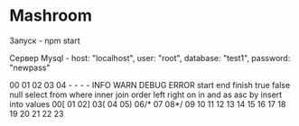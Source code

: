# Mashroom

Запуск - npm start

Сервер Mysql - 
    host: "localhost",
    user: "root",
    database: "test1",
    password: "newpass"


<NotepadPlus>
    <UserLang name="log2" ext="" udlVersion="2.1">
        <Settings>
            <Global caseIgnored="no" allowFoldOfComments="no" foldCompact="no" forcePureLC="0" decimalSeparator="0" />
            <Prefix Keywords1="no" Keywords2="no" Keywords3="no" Keywords4="no" Keywords5="no" Keywords6="no" Keywords7="no" Keywords8="no" />
        </Settings>
        <KeywordLists>
            <Keywords name="Comments">00 01 02 03 04</Keywords>
            <Keywords name="Numbers, prefix1">-</Keywords>
            <Keywords name="Numbers, prefix2"></Keywords>
            <Keywords name="Numbers, extras1">-</Keywords>
            <Keywords name="Numbers, extras2"></Keywords>
            <Keywords name="Numbers, suffix1">-</Keywords>
            <Keywords name="Numbers, suffix2"></Keywords>
            <Keywords name="Numbers, range">-</Keywords>
            <Keywords name="Operators1"></Keywords>
            <Keywords name="Operators2"></Keywords>
            <Keywords name="Folders in code1, open"></Keywords>
            <Keywords name="Folders in code1, middle"></Keywords>
            <Keywords name="Folders in code1, close"></Keywords>
            <Keywords name="Folders in code2, open"></Keywords>
            <Keywords name="Folders in code2, middle"></Keywords>
            <Keywords name="Folders in code2, close"></Keywords>
            <Keywords name="Folders in comment, open"></Keywords>
            <Keywords name="Folders in comment, middle"></Keywords>
            <Keywords name="Folders in comment, close"></Keywords>
            <Keywords name="Keywords1">INFO</Keywords>
            <Keywords name="Keywords2">WARN&#x000D;&#x000A;DEBUG</Keywords>
            <Keywords name="Keywords3">ERROR</Keywords>
            <Keywords name="Keywords4">start&#x000D;&#x000A;end&#x000D;&#x000A;finish</Keywords>
            <Keywords name="Keywords5">true&#x000D;&#x000A;false</Keywords>
            <Keywords name="Keywords6">null</Keywords>
            <Keywords name="Keywords7">select&#x000D;&#x000A;from&#x000D;&#x000A;where&#x000D;&#x000A;inner&#x000D;&#x000A;join&#x000D;&#x000A;order&#x000D;&#x000A;left&#x000D;&#x000A;right&#x000D;&#x000A;on&#x000D;&#x000A;in&#x000D;&#x000A;and&#x000D;&#x000A;as&#x000D;&#x000A;asc&#x000D;&#x000A;by&#x000D;&#x000A;insert&#x000D;&#x000A;into&#x000D;&#x000A;values</Keywords>
            <Keywords name="Keywords8"></Keywords>
            <Keywords name="Delimiters">00[ 01 02] 03( 04 05) 06/* 07 08*/ 09 10 11 12 13 14 15 16 17 18 19 20 21 22 23</Keywords>
        </KeywordLists>
        <Styles>
            <WordsStyle name="DEFAULT" fgColor="000000" bgColor="FFFFFF" fontName="Calibri" fontStyle="0" nesting="0" />
            <WordsStyle name="COMMENTS" fgColor="000000" bgColor="FFFFFF" fontStyle="0" nesting="0" />
            <WordsStyle name="LINE COMMENTS" fgColor="000000" bgColor="FFFFFF" fontStyle="0" nesting="0" />
            <WordsStyle name="NUMBERS" fgColor="DB6D00" bgColor="FFFFFF" fontStyle="0" nesting="0" />
            <WordsStyle name="KEYWORDS1" fgColor="0000A0" bgColor="00FF00" fontStyle="1" nesting="0" />
            <WordsStyle name="KEYWORDS2" fgColor="000000" bgColor="FF8040" fontStyle="1" nesting="0" />
            <WordsStyle name="KEYWORDS3" fgColor="000000" bgColor="FF0000" fontStyle="1" nesting="0" />
            <WordsStyle name="KEYWORDS4" fgColor="8000FF" bgColor="FFFFFF" fontStyle="1" nesting="0" />
            <WordsStyle name="KEYWORDS5" fgColor="8080FF" bgColor="FFFFFF" fontStyle="1" nesting="0" />
            <WordsStyle name="KEYWORDS6" fgColor="FF0080" bgColor="FFFFFF" fontStyle="1" nesting="0" />
            <WordsStyle name="KEYWORDS7" fgColor="0000B9" bgColor="FFFFFF" fontStyle="1" nesting="0" />
            <WordsStyle name="KEYWORDS8" fgColor="000000" bgColor="FFFFFF" fontStyle="0" nesting="0" />
            <WordsStyle name="OPERATORS" fgColor="000000" bgColor="FFFFFF" fontStyle="0" nesting="0" />
            <WordsStyle name="FOLDER IN CODE1" fgColor="000000" bgColor="FFFFFF" fontStyle="0" nesting="0" />
            <WordsStyle name="FOLDER IN CODE2" fgColor="000000" bgColor="FFFFFF" fontStyle="0" nesting="0" />
            <WordsStyle name="FOLDER IN COMMENT" fgColor="000000" bgColor="FFFFFF" fontStyle="0" nesting="0" />
            <WordsStyle name="DELIMITERS1" fgColor="400080" bgColor="FFFFFF" fontStyle="0" nesting="0" />
            <WordsStyle name="DELIMITERS2" fgColor="0080FF" bgColor="FFFFFF" fontStyle="1" nesting="0" />
            <WordsStyle name="DELIMITERS3" fgColor="000000" bgColor="FFFFFF" fontStyle="2" nesting="0" />
            <WordsStyle name="DELIMITERS4" fgColor="000000" bgColor="FFFFFF" fontStyle="0" nesting="0" />
            <WordsStyle name="DELIMITERS5" fgColor="000000" bgColor="FFFFFF" fontStyle="0" nesting="0" />
            <WordsStyle name="DELIMITERS6" fgColor="000000" bgColor="FFFFFF" fontStyle="0" nesting="0" />
            <WordsStyle name="DELIMITERS7" fgColor="000000" bgColor="FFFFFF" fontStyle="0" nesting="0" />
            <WordsStyle name="DELIMITERS8" fgColor="000000" bgColor="FFFFFF" fontStyle="0" nesting="0" />
        </Styles>
    </UserLang>
</NotepadPlus